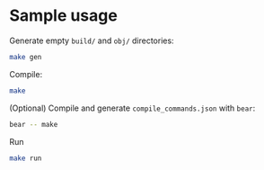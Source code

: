 # Sample usage
Generate empty `build/` and `obj/` directories:
```bash
make gen
```
Compile:
```bash
make
```
(Optional) Compile and generate `compile_commands.json` with `bear`:
```bash
bear -- make
```
Run
```bash
make run
```
